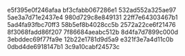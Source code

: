 e5f395e0f246afaa
bf3cfabb067286e1
532ad552a325ae97
5ae3a7d71e2437e4
980d729c8e849131
22ff7e64303467b1
5ad4fa93fbc70ff3
58b5ef8b4028cc5b
2572a22ce6f21476
8f3068fadd86f207
7f86684aeabc512b
8d4fa7d7899c000d
3ebddec69f77fa9e
12b22e1781d9d5a9
e321f3e7a4d11c0b
0dbd4de6918147b1
3c9a10cabf24573c
